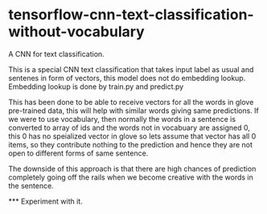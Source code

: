 # tensorflow-cnn-text-classification-without-vocabulary


A CNN for text classification.

This is a special CNN text classification that takes input label as usual and sentenes in form of vectors, this model does not 
do embedding lookup. Embedding lookup is done by train.py and predict.py

This has been done to be able to receive vectors for all the words in glove pre-trained data, this will help with similar words 
giving same predictions. If we were to use vocabulary, then normally the words in a sentence is converted to array of ids and 
the words not in vocabuary are assigned 0, this 0 has no speialized vector in glove so lets assume that vector has all 0 items, 
so they contribute nothing to the prediction and hence they are not open to different forms of same sentence.

The downside of this approach is that there are high chances of prediction completely going off the rails when 
we become creative with the words in the sentence.

*** Experiment with it.
